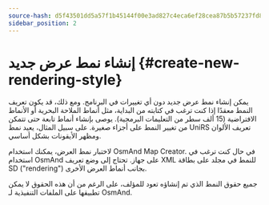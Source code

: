 ```yaml
---
source-hash: d5f43501dd5a57f1b45144f00e3ad827c4eca6ef28cea87b5b57237fd810cbe5
sidebar_position: 2
---
```


# إنشاء نمط عرض جديد {#create-new-rendering-style}

يمكن إنشاء نمط عرض جديد دون أي تغييرات في البرنامج. ومع ذلك، قد يكون تعريف النمط معقدًا إذا كنت ترغب في كتابته من البداية، مثل أنماط الملاحة البحرية أو الأنماط الافتراضية (15 ألف سطر من التعليمات البرمجية). يوصى بإنشاء أنماط تابعة حتى تتمكن من تغيير النمط على أجزاء صغيرة. على سبيل المثال، يعيد نمط UniRS تعريف الألوان ومظهر الأيقونات بشكل أساسي.

لاختبار نمط العرض، يمكنك استخدام OsmAnd Map Creator. في حال كنت ترغب في استخدام OsmAnd على جهاز. تحتاج إلى وضع تعريف XML للنمط في مجلد على بطاقة SD ("rendering") بجانب أنماط العرض الأخرى.

جميع حقوق النمط الذي تم إنشاؤه تعود للمؤلف، على الرغم من أن هذه الحقوق لا يمكن تطبيقها على الملفات التنفيذية لـ OsmAnd.